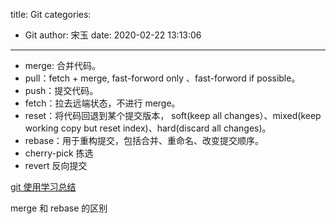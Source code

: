 title: Git
categories:
 - Git
author: 宋玉
date: 2020-02-22 13:13:06
---
- merge: 合并代码。
- pull：fetch + merge, fast-forword only 、fast-forword if possible。
- push：提交代码。
- fetch：拉去远端状态，不进行 merge。
- reset：将代码回退到某个提交版本， soft(keep all changes）、mixed(keep working copy but reset index)、hard(discard all changes)。
- rebase：用于重构提交，包括合并、重命名、改变提交顺序。
- cherry-pick 拣选
- revert 反向提交

[git 使用学习总结](https://www.yuque.com/xavior.wx/blog/git-review)

merge 和 rebase 的区别
